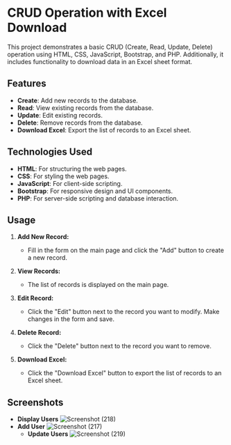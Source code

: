 # CRUD Operation with Excel Download

This project demonstrates a basic CRUD (Create, Read, Update, Delete) operation using HTML, CSS, JavaScript, Bootstrap, and PHP. Additionally, it includes functionality to download data in an Excel sheet format.

## Features

- **Create**: Add new records to the database.
- **Read**: View existing records from the database.
- **Update**: Edit existing records.
- **Delete**: Remove records from the database.
- **Download Excel**: Export the list of records to an Excel sheet.

## Technologies Used

- **HTML**: For structuring the web pages.
- **CSS**: For styling the web pages.
- **JavaScript**: For client-side scripting.
- **Bootstrap**: For responsive design and UI components.
- **PHP**: For server-side scripting and database interaction.

## Usage

1. **Add New Record:**
   - Fill in the form on the main page and click the "Add" button to create a new record.

2. **View Records:**
   - The list of records is displayed on the main page.

3. **Edit Record:**
   - Click the "Edit" button next to the record you want to modify. Make changes in the form and save.

4. **Delete Record:**
   - Click the "Delete" button next to the record you want to remove.

5. **Download Excel:**
   - Click the "Download Excel" button to export the list of records to an Excel sheet.


  ## Screenshots
  - **Display Users**
  ![Screenshot (218)](https://github.com/1149Aditya/CURD-operation/assets/125187947/26a99717-094e-4146-83e1-f1a78828020f)
- **Add User**
   ![Screenshot (217)](https://github.com/1149Aditya/CURD-operation/assets/125187947/f855df8b-0fc3-4630-b673-f6a449acf1d8)
  - **Update Users**
  ![Screenshot (219)](https://github.com/1149Aditya/CURD-operation/assets/125187947/3e9a0a78-60ac-4358-b463-29f0a9093275)
 
  
  

  
